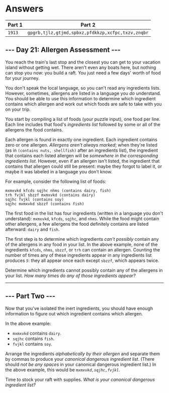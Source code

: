 # Answers

| Part 1 |                      Part 2                       |
| ------ | ------------------------------------------------- |
| `1913` | `gpgrb,tjlz,gtjmd,spbxz,pfdkkzp,xcfpc,txzv,znqbr` |

## --- Day 21: Allergen Assessment ---

You reach the train's last stop and the closest you can get to your vacation island without getting wet. There aren't even any boats here, but nothing can stop you now: you build a raft. You just need a few days' worth of food for your journey.

You don't speak the local language, so you can't read any ingredients lists. However, sometimes, allergens are listed in a language you _do_ understand. You should be able to use this information to determine which ingredient contains which allergen and work out which foods are safe to take with you on your trip.

You start by compiling a list of foods (your puzzle input), one food per line. Each line includes that food's _ingredients list_ followed by some or all of the allergens the food contains.

Each allergen is found in exactly one ingredient. Each ingredient contains zero or one allergen. _Allergens aren't always marked_; when they're listed (as in `(contains nuts, shellfish)` after an ingredients list), the ingredient that contains each listed allergen will be _somewhere in the corresponding ingredients list_. However, even if an allergen isn't listed, the ingredient that contains that allergen could still be present: maybe they forgot to label it, or maybe it was labeled in a language you don't know.

For example, consider the following list of foods:

    mxmxvkd kfcds sqjhc nhms (contains dairy, fish)
    trh fvjkl sbzzf mxmxvkd (contains dairy)
    sqjhc fvjkl (contains soy)
    sqjhc mxmxvkd sbzzf (contains fish)

The first food in the list has four ingredients (written in a language you don't understand): `mxmxvkd`, `kfcds`, `sqjhc`, and `nhms`. While the food might contain other allergens, a few allergens the food definitely contains are listed afterward: `dairy` and `fish`.

The first step is to determine which ingredients _can't possibly_ contain any of the allergens in any food in your list. In the above example, none of the ingredients `kfcds`, `nhms`, `sbzzf`, or `trh` can contain an allergen. Counting the number of times any of these ingredients appear in any ingredients list produces _`5`_: they all appear once each except `sbzzf`, which appears twice.

Determine which ingredients cannot possibly contain any of the allergens in your list. _How many times do any of those ingredients appear?_

-----------------

## --- Part Two ---

Now that you've isolated the inert ingredients, you should have enough information to figure out which ingredient contains which allergen.

In the above example:

*   `mxmxvkd` contains `dairy`.
*   `sqjhc` contains `fish`.
*   `fvjkl` contains `soy`.

Arrange the ingredients _alphabetically by their allergen_ and separate them by commas to produce your _canonical dangerous ingredient list_. (There should _not be any spaces_ in your canonical dangerous ingredient list.) In the above example, this would be _`mxmxvkd,sqjhc,fvjkl`_.

Time to stock your raft with supplies. _What is your canonical dangerous ingredient list?_